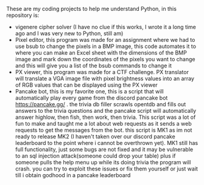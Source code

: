 These are my coding projects to help me understand Python, in this repository is:

- vigenere cipher solver (I have no clue if this works, I wrote it a long time ago and I was very new to Python, still am)
- Pixel editor, this program was made for an assignment where we had to use bsub to change the pixels in a BMP image, this code automates it to where you can make an Excel sheet with the dimensions of the BMP image and mark down the coordinates of the pixels you want to change and this will give you a list of the bsub commands to change it
- PX viewer, this program was made for a CTF challenge. PX translator will translate a VGA image file with pixel brightness values into an array of RGB values that can be displayed using the PX viewer
- Pancake bot, this is my favorite one, this is a script that will automatically play every game from the discord pancake bot https://pancake.gg/ . the trivia db filler scrawls opentdb and fills out answers to the trivia questions and the pancake script will automatically answer highlow, then fish, then work, then trivia. This script was a lot of fun to make and taught me a lot about web requests as it sends a web requests to get the messages from the bot. this script is MK1 as im not ready to release MK2 (I haven't taken over our discord pancake leaderboard to the point where i cannot be overthrown yet). MK1 still has full functionality, just some bugs are not fixed and it may be vulnerable to an sql injection attack(someone could drop your table) plus if someone pulls the help menu up while its doing trivia the program will crash. you can try to exploit these issues or fix them yourself or just wait till i obtain godhood in a pancake leaderboard
